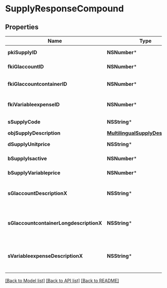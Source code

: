 # SupplyResponseCompound

## Properties
Name | Type | Description | Notes
------------ | ------------- | ------------- | -------------
**pkiSupplyID** | **NSNumber*** | The unique ID of the Supply | 
**fkiGlaccountID** | **NSNumber*** | The unique ID of the Glaccount | [optional] 
**fkiGlaccountcontainerID** | **NSNumber*** | The unique ID of the Glaccountcontainer | [optional] 
**fkiVariableexpenseID** | **NSNumber*** | The unique ID of the Variableexpense | 
**sSupplyCode** | **NSString*** | The code of the Supply | 
**objSupplyDescription** | [**MultilingualSupplyDescription***](MultilingualSupplyDescription.md) |  | 
**dSupplyUnitprice** | **NSString*** | The unit price of the Supply | 
**bSupplyIsactive** | **NSNumber*** | Whether the supply is active or not | 
**bSupplyVariableprice** | **NSNumber*** | Whether if the price is variable | 
**sGlaccountDescriptionX** | **NSString*** | The Description for the Glaccount in the language of the requester | [optional] 
**sGlaccountcontainerLongdescriptionX** | **NSString*** | The Description for the Glaccountcontainer in the language of the requester | [optional] 
**sVariableexpenseDescriptionX** | **NSString*** | The description of the Variableexpense in the language of the requester | [optional] 

[[Back to Model list]](../README.md#documentation-for-models) [[Back to API list]](../README.md#documentation-for-api-endpoints) [[Back to README]](../README.md)


